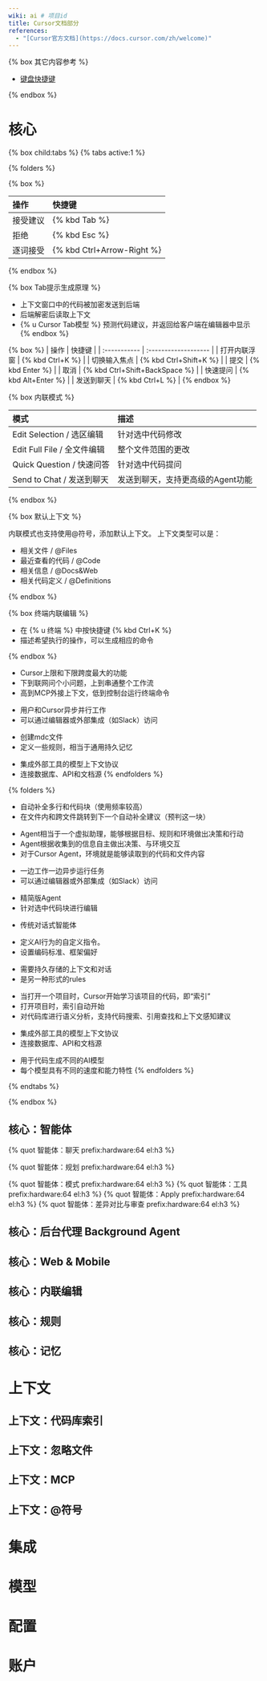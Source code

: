 ```yaml
---
wiki: ai # 项目id
title: Cursor文档部分
references:
  - "[Cursor官方文档](https://docs.cursor.com/zh/welcome)"
---
```


{% box 其它内容参考  %}

- <a href="https://docs.cursor.com/zh/configuration/kbd">键盘快捷键</a>

{% endbox %}



# 核心

{% box child:tabs %}
{% tabs active:1  %}
<!-- tab 快速开始 Quickstart -->

{% folders %}
<!-- folder Tab代码自动补全 / Autocomplete with Tab -->
{% box  %}

 | 操作     | 快捷键                     |
 | :------- | :------------------------- |
 | 接受建议 | {% kbd Tab %}              |
 | 拒绝     | {% kbd Esc %}              |
 | 逐词接受 | {% kbd Ctrl+Arrow-Right %} |

{% endbox %}

{% box Tab提示生成原理 %}
- 上下文窗口中的代码被加密发送到后端
- 后端解密后读取上下文
-  {% u Cursor Tab模型 %} 预测代码建议，并返回给客户端在编辑器中显示
{% endbox %}

<!-- folder 内联编辑选中内容 / Inline Edit a selection -->

{% box %}
| 操作         | 快捷键               |
| :----------- | :------------------- |
| 打开内联浮窗 | {% kbd Ctrl+K               %} |
| 切换输入焦点 | {% kbd Ctrl+Shift+K         %} |
| 提交         | {% kbd Enter                %} |
| 取消         | {% kbd Ctrl+Shift+BackSpace %} |
| 快速提问     | {% kbd Alt+Enter            %} |
| 发送到聊天     | {% kbd Ctrl+L            %} |
{% endbox %}

{% box 内联模式 %}

| 模式                        | 描述                              |
| :-------------------------- | :-------------------------------- |
| Edit Selection / 选区编辑   | 针对选中代码修改                  |
| Edit Full File / 全文件编辑 | 整个文件范围的更改                |
| Quick Question / 快速问答   | 针对选中代码提问                  |
| Send to Chat / 发送到聊天   | 发送到聊天，支持更高级的Agent功能 |

{% endbox %}

{% box 默认上下文 %}

内联模式也支持使用@符号，添加默认上下文。
上下文类型可以是：
- 相关文件 / @Files
- 最近查看的代码 / @Code
- 相关信息 / @Docs&Web
- 相关代码定义 / @Definitions

{% endbox %}

{% box 终端内联编辑 %}

- 在 {% u 终端 %} 中按快捷键 {% kbd Ctrl+K %}
- 描述希望执行的操作，可以生成相应的命令

{% endbox %}



<!-- folder 与Agent聊天 / Chat with Agent -->
- Cursor上限和下限跨度最大的功能
- 下到联网问个小问题，上到串通整个工作流
- 高到MCP外接上下文，低到控制台运行终端命令
<!-- folder Agent后台处理 / Handoff word to Background Agent -->
- 用户和Cursor异步并行工作
- 可以通过编辑器或外部集成（如Slack）访问
<!-- folder 编写规则 / Write a rule -->
- 创建mdc文件
- 定义一些规则，相当于通用持久记忆
<!-- folder MCP服务器 / Set up an MCP server -->
- 集成外部工具的模型上下文协议
- 连接数据库、API和文档源
{% endfolders %}


<!-- tab 概念 Concepts -->
{% folders %}
<!-- folder Tab -->
- 自动补全多行和代码块（使用频率较高）
- 在文件内和跨文件跳转到下一个自动补全建议（预判这一块）
<!-- folder Agent -->
- Agent相当于一个虚拟助理，能够根据目标、规则和环境做出决策和行动
- Agent根据收集到的信息自主做出决策、与环境交互
- 对于Cursor Agent，环境就是能够读取到的代码和文件内容
<!-- folder Background Agent -->
- 一边工作一边异步运行任务
- 可以通过编辑器或外部集成（如Slack）访问
<!-- folder Inline Edit -->
- 精简版Agent
- 针对选中代码块进行编辑
<!-- folder Chat -->
- 传统对话式智能体
<!-- folder Rules -->
- 定义AI行为的自定义指令。
- 设置编码标准、框架偏好
<!-- folder Memory -->
- 需要持久存储的上下文和对话
- 是另一种形式的rules
<!-- folder Indexing -->
- 当打开一个项目时，Cursor开始学习该项目的代码，即“索引”
- 打开项目时，索引自动开始
- 对代码库进行语义分析，支持代码搜索、引用查找和上下文感知建议
<!-- folder MCP -->
- 集成外部工具的模型上下文协议
- 连接数据库、API和文档源
<!-- folder 模型 -->
- 用于代码生成不同的AI模型
- 每个模型具有不同的速度和能力特性
{% endfolders %}



{% endtabs %}


{% endbox %}




## 核心：智能体

{% quot 智能体：聊天 prefix:hardware:64 el:h3 %}

{% quot 智能体：规划 prefix:hardware:64 el:h3 %}

{% quot 智能体：模式 prefix:hardware:64 el:h3 %}
{% quot 智能体：工具 prefix:hardware:64 el:h3 %}
{% quot 智能体：Apply prefix:hardware:64 el:h3 %}
{% quot 智能体：差异对比与审查 prefix:hardware:64 el:h3 %}



## 核心：后台代理 Background Agent

## 核心：Web & Mobile

## 核心：内联编辑

## 核心：规则

## 核心：记忆

# 上下文

## 上下文：代码库索引

## 上下文：忽略文件

## 上下文：MCP

## 上下文：@符号

# 集成

# 模型

# 配置

# 账户